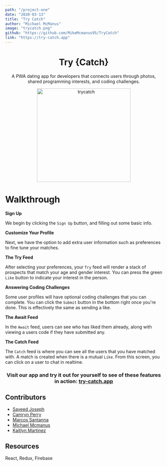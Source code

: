 ```yaml
---
path: "/project-one"
date: "2020-03-13"
title: "Try Catch"
author: "Michael McManus"
image: "trycatch.png"
github: "https://github.com/MikeMcmanus95/TryCatch"
link: "https://try-catch.app"
---
```


<h1 align="center">Try {Catch}</h1>
<p align="center">
A PWA dating app for developers that connects users through photos, shared programming interests, and coding challenges.</p>
<p align="center">
  <img src="https://i.imgur.com/zw7zF2h.png" width="300" alt="trycatch"/>
</p>

# Walkthrough

**Sign Up**

We begin by clicking the `Sign Up` button, and filling out some basic info.

**Customize Your Profile**

Next, we have the option to add extra user information such as preferences to fine tune your matches.

**The Try Feed**

After selecting your preferences, your `Try` feed will render a stack of prospects that match your age and gender interest. You can press the green `Like` button to indicate your interest in the person.

**Answering Coding Challenges**

Some user profiles will have optional coding challenges that you can complete. You can click the `Submit` button in the bottom right once you're done. This is effectively the same as sending a like.

**The Await Feed**

In the `Await` feed, users can see who has liked them already, along with viewing a users code if they have submitted any.

**The Catch Feed**

The `Catch` feed is where you can see all the users that you have matched with. A match is created when there is a mutual `Like`. From this screen, you can click on a user to chat in realtime.

<h3 align="center">
Visit our app and try it out for yourself to see of these features in action:
<a href="https://try-catch.app/">try-catch.app</a>
</h3>

## Contributors

- <a href="https://github.com/sjoseph11236">Sayeed Joseph</a>
- <a href="https://github.com/camryn-perry">Camryn Perry</a>
- <a href="https://github.com/mcs2019">Marcos Santanna</a>
- <a href="https://github.com/MikeMcmanus95">Michael Mcmanus</a>
- <a href="https://github.com/kkmartinez95">Kaitlyn Martinez</a>

## Resources

React, Redux, Firebase
